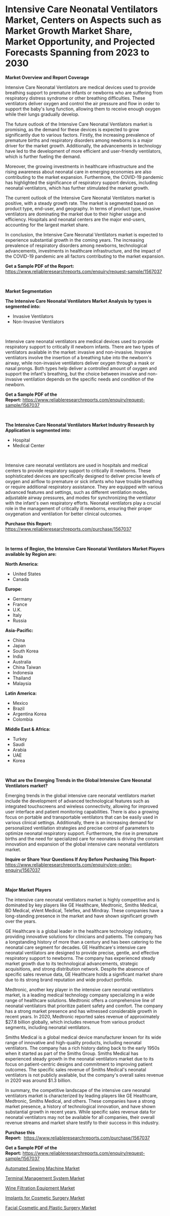 <p><h1>Intensive Care Neonatal Ventilators Market, Centers on Aspects such as Market Growth Market Share, Market Opportunity, and Projected Forecasts Spanning from 2023 to 2030</h1></p><p><strong>Market Overview and Report Coverage</strong></p>
<p><p>Intensive Care Neonatal Ventilators are medical devices used to provide breathing support to premature infants or newborns who are suffering from respiratory distress syndrome or other breathing difficulties. These ventilators deliver oxygen and control the air pressure and flow in order to support the baby's lung function, allowing them to receive enough oxygen while their lungs gradually develop.</p><p>The future outlook of the Intensive Care Neonatal Ventilators market is promising, as the demand for these devices is expected to grow significantly due to various factors. Firstly, the increasing prevalence of premature births and respiratory disorders among newborns is a major driver for the market growth. Additionally, the advancements in technology have led to the development of more efficient and user-friendly ventilators, which is further fueling the demand.</p><p>Moreover, the growing investments in healthcare infrastructure and the rising awareness about neonatal care in emerging economies are also contributing to the market expansion. Furthermore, the COVID-19 pandemic has highlighted the significance of respiratory support devices, including neonatal ventilators, which has further stimulated the market growth.</p><p>The current outlook of the Intensive Care Neonatal Ventilators market is positive, with a steady growth rate. The market is segmented based on product type, end-user, and geography. In terms of product type, invasive ventilators are dominating the market due to their higher usage and efficiency. Hospitals and neonatal centers are the major end-users, accounting for the largest market share.</p><p>In conclusion, the Intensive Care Neonatal Ventilators market is expected to experience substantial growth in the coming years. The increasing prevalence of respiratory disorders among newborns, technological advancements, investments in healthcare infrastructure, and the impact of the COVID-19 pandemic are all factors contributing to the market expansion.</p></p>
<p><strong>Get a Sample PDF of the Report:</strong> <a href="https://www.reliableresearchreports.com/enquiry/request-sample/1567037">https://www.reliableresearchreports.com/enquiry/request-sample/1567037</a></p>
<p>&nbsp;</p>
<p><strong>Market Segmentation</strong></p>
<p><strong>The Intensive Care Neonatal Ventilators Market Analysis by types is segmented into:</strong></p>
<p><ul><li>Invasive Ventilators</li><li>Non-Invasive Ventilators</li></ul></p>
<p>&nbsp;</p>
<p><p>Intensive care neonatal ventilators are medical devices used to provide respiratory support to critically ill newborn infants. There are two types of ventilators available in the market: invasive and non-invasive. Invasive ventilators involve the insertion of a breathing tube into the newborn's airway, while non-invasive ventilators deliver oxygen through a mask or nasal prongs. Both types help deliver a controlled amount of oxygen and support the infant's breathing, but the choice between invasive and non-invasive ventilation depends on the specific needs and condition of the newborn.</p></p>
<p><strong>Get a Sample PDF of the Report:</strong>&nbsp;<a href="https://www.reliableresearchreports.com/enquiry/request-sample/1567037">https://www.reliableresearchreports.com/enquiry/request-sample/1567037</a></p>
<p>&nbsp;</p>
<p><strong>The Intensive Care Neonatal Ventilators Market Industry Research by Application is segmented into:</strong></p>
<p><ul><li>Hospital</li><li>Medical Center</li></ul></p>
<p>&nbsp;</p>
<p><p>Intensive care neonatal ventilators are used in hospitals and medical centers to provide respiratory support to critically ill newborns. These sophisticated devices are specifically designed to deliver precise levels of oxygen and airflow to premature or sick infants who have trouble breathing or require additional respiratory assistance. They are equipped with various advanced features and settings, such as different ventilation modes, adjustable airway pressures, and modes for synchronizing the ventilator with the infant's own respiratory efforts. Neonatal ventilators play a crucial role in the management of critically ill newborns, ensuring their proper oxygenation and ventilation for better clinical outcomes.</p></p>
<p><strong>Purchase this Report:</strong>&nbsp; <a href="https://www.reliableresearchreports.com/purchase/1567037">https://www.reliableresearchreports.com/purchase/1567037</a></p>
<p>&nbsp;</p>
<p><strong>In terms of Region, the Intensive Care Neonatal Ventilators Market Players available by Region are:</strong></p>
<p>
    <p> <strong> North America: </strong>
        <ul>
            <li>United States</li>
            <li>Canada</li>
        </ul>
        </p> 
    <p> <strong> Europe: </strong>
        <ul>
            <li>Germany</li>
            <li>France</li>
            <li>U.K.</li>
            <li>Italy</li>
            <li>Russia</li>
        </ul>
        </p> 
    <p> <strong> Asia-Pacific: </strong>
        <ul>
            <li>China</li>
            <li>Japan</li>
            <li>South Korea</li>
            <li>India</li>
            <li>Australia</li>
            <li>China Taiwan</li>
            <li>Indonesia</li>
            <li>Thailand</li>
            <li>Malaysia</li>
        </ul>
        </p> 
    <p> <strong> Latin America: </strong>
        <ul>
            <li>Mexico</li>
            <li>Brazil</li>
            <li>Argentina Korea</li>
            <li>Colombia</li>
        </ul>
        </p> 
    <p> <strong> Middle East & Africa: </strong>
        <ul>
            <li>Turkey</li>
            <li>Saudi</li>
            <li>Arabia</li>
            <li>UAE</li>
            <li>Korea</li>
        </ul>
    </p>
    </p>
<p>&nbsp;</p>
<p><strong>What are the Emerging Trends in the Global Intensive Care Neonatal Ventilators market?</strong></p>
<p><p>Emerging trends in the global intensive care neonatal ventilators market include the development of advanced technological features such as integrated touchscreens and wireless connectivity, allowing for improved user interface and patient monitoring capabilities. There is also a growing focus on portable and transportable ventilators that can be easily used in various clinical settings. Additionally, there is an increasing demand for personalized ventilation strategies and precise control of parameters to optimize neonatal respiratory support. Furthermore, the rise in premature births and the need for specialized care for neonates is driving the constant innovation and expansion of the global intensive care neonatal ventilators market.</p></p>
<p><strong>Inquire or Share Your Questions If Any Before Purchasing This Report</strong>- <a href="https://www.reliableresearchreports.com/enquiry/pre-order-enquiry/1567037">https://www.reliableresearchreports.com/enquiry/pre-order-enquiry/1567037</a></p>
<p>&nbsp;</p>
<p><strong>Major Market Players</strong></p>
<p><p>The intensive care neonatal ventilators market is highly competitive and is dominated by key players like GE Healthcare, Medtronic, Smiths Medical, BD Medical, eVent Medical, Teleflex, and Mindray. These companies have a long-standing presence in the market and have shown significant growth over the years.</p><p>GE Healthcare is a global leader in the healthcare technology industry, providing innovative solutions for clinicians and patients. The company has a longstanding history of more than a century and has been catering to the neonatal care segment for decades. GE Healthcare's intensive care neonatal ventilators are designed to provide precise, gentle, and effective respiratory support to newborns. The company has experienced steady market growth due to its technological advancements, strategic acquisitions, and strong distribution network. Despite the absence of specific sales revenue data, GE Healthcare holds a significant market share due to its strong brand reputation and wide product portfolio.</p><p>Medtronic, another key player in the intensive care neonatal ventilators market, is a leading medical technology company specializing in a wide range of healthcare solutions. Medtronic offers a comprehensive line of neonatal ventilators that prioritize patient safety and comfort. The company has a strong market presence and has witnessed considerable growth in recent years. In 2020, Medtronic reported sales revenue of approximately $27.8 billion globally, which includes revenue from various product segments, including neonatal ventilators.</p><p>Smiths Medical is a global medical device manufacturer known for its wide range of innovative and high-quality products, including neonatal ventilators. The company has a rich history dating back to the early 1950s when it started as part of the Smiths Group. Smiths Medical has experienced steady growth in the neonatal ventilators market due to its focus on patient-centric designs and commitment to improving patient outcomes. The specific sales revenue of Smiths Medical's neonatal ventilators is not publicly available, but the company's overall sales revenue in 2020 was around $1.3 billion.</p><p>In summary, the competitive landscape of the intensive care neonatal ventilators market is characterized by leading players like GE Healthcare, Medtronic, Smiths Medical, and others. These companies have a strong market presence, a history of technological innovation, and have shown substantial growth in recent years. While specific sales revenue data for neonatal ventilators may not be available for all companies, their overall revenue streams and market share testify to their success in this industry.</p></p>
<p><strong>Purchase this Report:</strong>&nbsp;&nbsp;<a href="https://www.reliableresearchreports.com/purchase/1567037">https://www.reliableresearchreports.com/purchase/1567037</a></p>
<p></p>
<p><strong>Get a Sample PDF of the Report:</strong>&nbsp;<a href="https://www.reliableresearchreports.com/enquiry/request-sample/1567037">https://www.reliableresearchreports.com/enquiry/request-sample/1567037</a></p>
<p><p><a href="https://www.linkedin.com/pulse/automated-sewing-machine-market-size-2023-2030-global-dzfyf/">Automated Sewing Machine Market</a></p><p><a href="https://medium.com/@seanhunt765/terminal-management-system-market-size-growth-forecast-2023-2030-b5171c3eadea">Terminal Management System Market</a></p><p><a href="https://www.linkedin.com/pulse/wine-filtration-equipment-market-challenges-opportunities-ereef/">Wine Filtration Equipment Market</a></p><p><a href="https://github.com/mabutironaldo/Market-Research-Report-List-1/blob/main/implants-for-cosmetic-surgery-market.md">Implants for Cosmetic Surgery Market</a></p><p><a href="https://github.com/castoriffic/Market-Research-Report-List-1/blob/main/facial-cosmetic-and-plastic-surgery-market.md">Facial Cosmetic and Plastic Surgery Market</a></p></p>